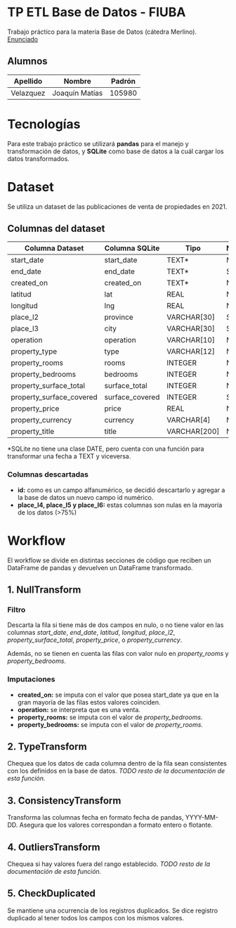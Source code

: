 # TP ETL Base de Datos - FIUBA

Trabajo práctico para la materia Base de Datos (cátedra Merlino). [Enunciado](Enunciado.pdf)

## Alumnos

| Apellido | Nombre | Padrón |
| -------- | ------- | ------- |
| Velazquez | Joaquín Matías | 105980 |

# Tecnologías

Para este trabajo práctico se utilizará **pandas** para el manejo y transformación de datos, y **SQLite** como base de datos a la cuál cargar los datos transformados.

# Dataset

Se utiliza un dataset de las publicaciones de venta de propiedades en 2021.

## Columnas del dataset

| Columna Dataset | Columna SQLite | Tipo | Nulleable |
| -------- | ------- | ------- | ------- |
| start_date | start_date | TEXT* | No |
| end_date | end_date | TEXT* | Si |
| created_on | created_on | TEXT* | No |
| latitud | lat | REAL | No |
| longitud | lng | REAL | No |
| place_l2 | province | VARCHAR[30] | Si |
| place_l3 | city | VARCHAR[30] | Si |
| operation | operation | VARCHAR[10] | No |
| property_type | type | VARCHAR[12] | No |
| property_rooms | rooms | INTEGER | No |
| property_bedrooms | bedrooms | INTEGER | No |
| property_surface_total | surface_total | INTEGER | No |
| property_surface_covered | surface_covered | INTEGER | Si |
| property_price | price | REAL | No |
| property_currency | currency | VARCHAR[4] | No |
| property_title | title | VARCHAR[200] | No |

*SQLite no tiene una clase DATE, pero cuenta con una función para transformar una fecha a TEXT y viceversa.

### Columnas descartadas

 - **id:** como es un campo alfanumérico, se decidió descartarlo y agregar a la base de datos un nuevo campo id numérico.
 - **place_l4, place_l5 y place_l6:** estas columnas son nulas en la mayoría de los datos (>75%)

# Workflow

El workflow se divide en distintas secciones de código que reciben un DataFrame de pandas y devuelven un DataFrame transformado. 

## 1. NullTransform

### Filtro
Descarta la fila si tiene más de dos campos en nulo, o no tiene valor en las columnas *start_date*, *end_date*, *latitud*, *longitud*, *place_l2*, *property_surface_total*, *property_price*, o *property_currency*.

Además, no se tienen en cuenta las filas con valor nulo en *property_rooms* y *property_bedrooms*.

### Imputaciones
 - **created_on:** se imputa con el valor que posea start_date ya que en la gran mayoría de las filas estos valores coinciden.
 - **operation:** se interpreta que es una venta.
 - **property_rooms:** se imputa con el valor de *property_bedrooms*.
 - **property_bedrooms:** se imputa con el valor de *property_rooms*.

## 2. TypeTransform
Chequea que los datos de cada columna dentro de la fila sean consistentes con los definidos en la base de datos.
*TODO resto de la documentación de esta función.*

## 3. ConsistencyTransform
Transforma las columnas fecha en formato fecha de pandas, YYYY-MM-DD. Asegura que los valores correspondan a formato entero o flotante.

## 4. OutliersTransform
Chequea si hay valores fuera del rango establecido.
*TODO resto de la documentación de esta función.*

## 5. CheckDuplicated
Se mantiene una ocurrencia de los registros duplicados. Se dice registro duplicado al tener todos los campos con los mismos valores.
